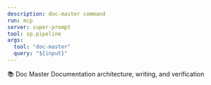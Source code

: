 ```yaml
---
description: doc-master command
run: mcp
server: super-prompt
tool: sp.pipeline
args:
  tool: "doc-master"
  query: "${input}"
---
```


📚 Doc Master Documentation architecture, writing, and verification
